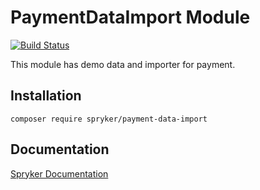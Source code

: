 # PaymentDataImport Module
[![Build Status](https://travis-ci.org/spryker/payment-data-import.svg)](https://travis-ci.org/spryker/payment-data-import)

This module has demo data and importer for payment.

## Installation

```
composer require spryker/payment-data-import
```

## Documentation

[Spryker Documentation](https://documentation.spryker.com/module_guide/overview.htm)
